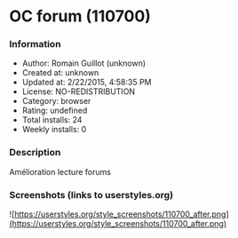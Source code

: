 # OC forum (110700)

### Information
- Author: Romain Guillot (unknown)
- Created at: unknown
- Updated at: 2/22/2015, 4:58:35 PM
- License: NO-REDISTRIBUTION
- Category: browser
- Rating: undefined
- Total installs: 24
- Weekly installs: 0


### Description
Amélioration lecture forums


### Screenshots (links to userstyles.org)
![https://userstyles.org/style_screenshots/110700_after.png](https://userstyles.org/style_screenshots/110700_after.png)


